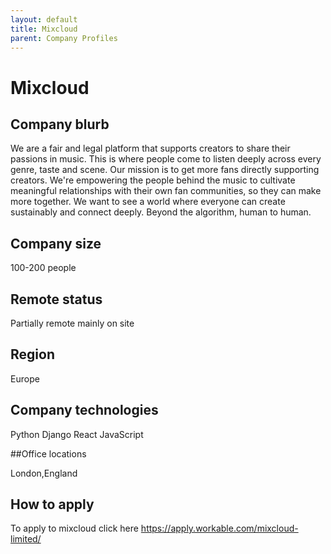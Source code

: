 ```yaml
---
layout: default
title: Mixcloud
parent: Company Profiles
---
```


# Mixcloud

## Company blurb

We are a fair and legal platform that supports creators to share their passions in music. This is where people come to listen deeply across every genre, taste and scene. Our mission is to get more fans directly supporting creators. We're empowering the people behind the music to cultivate meaningful relationships with their own fan communities, so they can make more together. We want to see a world where everyone can create sustainably and connect deeply. Beyond the algorithm, human to human.

## Company size

100-200 people

## Remote status

Partially remote mainly on site

## Region

Europe

## Company technologies

Python
Django
React
JavaScript

##Office locations

London,England

## How to apply

To apply to mixcloud click here https://apply.workable.com/mixcloud-limited/